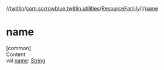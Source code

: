 //[twitlin](../../../index.md)/[com.sorrowblue.twitlin.utilities](../../index.md)/[ResourceFamily](../index.md)/[I](index.md)/[name](name.md)



# name  
[common]  
Content  
val [name](name.md): [String](https://kotlinlang.org/api/latest/jvm/stdlib/kotlin/-string/index.html)  




